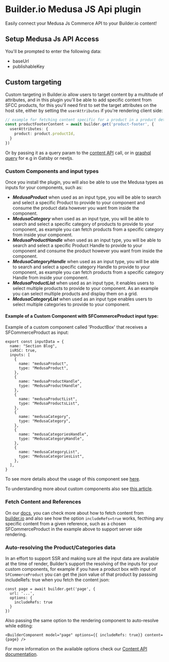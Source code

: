 # Builder.io Medusa JS Api plugin

Easily connect your Medusa Js Commerce API to your Builder.io content!

## Setup Medusa Js API Access

You'll be prompted to enter the following data:

* baseUrl
* publishableKey

## Custom targeting

Custom targeting in Builder.io allow users to target content by a multitude of attributes, and in this plugin you'll be able to add specific content from SFCC products, for this you'll need first to set the target attributes on the host site, either by setting the `userAttributes` if you're rendering client side:

```ts
// example for fetching content specific for a product in a product details page
const productFooterContent = await builder.get('product-footer', {
  userAttributes: {
    product: product.productId,
  }
})
```

Or by passing it as a query param to the [content API](https://www.builder.io/c/docs/query-api#:~:text=userAttributes) call, or in [graqhql query](https://www.builder.io/c/docs/graphql-api#:~:text=with%20targeting) for e.g in Gatsby or nextjs.

### Custom Components and input types

Once you install the plugin, you will also be able to use the Medusa types as inputs for your components, such as:

- ***MedusaProduct*** when used as an input type, you will be able to search and select a specific Product to provide to your component and consume the product data however you want from inside the component.
- ***MedusaCategory*** when used as an input type, you will be able to search and select a specific category of products to provide to your component, as example you can fetch products from a specific category from inside your component.
- ***MedusaProductHandle*** when used as an input type, you will be able to search and select a specific Product  Handle to provide to your component and consume the product however you want from inside the component.
- ***MedusaCategoryHandle*** when used as an input type, you will be able to search and select a specific category  Handle to provide to your component, as example you can fetch products from a specific category Handle from inside your component.
- ***MedusaProductList*** when used as an input type, it enables users to select multiple products to provide to your component. As an example you can select multiple products and display them on a grid.
- ***MedusaCategoryList*** when used as an input type enables users to select multiple categories to provide to your component.

#### Example of a Custom Component with SFCommerceProduct input type:

Example of a custom component called 'ProductBox' that receives a SFCommerceProduct as input:

```JSX
export const inputData = {
  name: "Section Blog",
  isRSC: true,
  inputs: [
    {
      name: "medusaProduct",
      type: "MedusaProduct",
    },
    {
      name: "medusaProductHandle",
      type: "MedusaProductHandle",
    },
    {
      name: "medusaProductList",
      type: "MedusaProductsList",
    },
    {
      name: "medusaCategory",
      type: "MedusaCategory",
    },
    {
      name: "medusaCategoriesHandle",
      type: "MedusaCategoryHandle",
    },
    {
      name: "medusaCategoryList",
      type: "MedusaCategoriesList",
    },
  ],
}
```

To see more details about the usage of this component see [here](https://github.com/BuilderIO/sfcc-composable-storefront-starter/tree/main/app/components/blocks/product-box).

To understanding more about custom components also see [this article](https://www.builder.io/c/docs/custom-components-setup).

### Fetch Content and References

On our [docs](https://www.builder.io/c/docs/query-api), you can check more about how to fetch content from [builder.io](https://builder.io) and also see how the option ``includeRefs=true`` works, fecthing any specific content from a given reference, such as a chosen SFCommerceProduct in the example above to support server side rendering.

### Auto-resolving the Product/Categories data

In an effort to support SSR and making sure all the input data are available at the time of render, Builder’s support the resolving of the inputs for your custom components, for example if you have a product box with input of ``SFCommerceProduct`` you can get the json value of that product by passsing includeRefs: true when you fetch the content json:

```JSX
const page = await builder.get('page', {
  url: '...',
  options: {
    includeRefs: true
  }
})
```

Also passing the same option to the rendering component to auto-resolve while editing:

```JSX
<BuilderComponent model="page" options={{ includeRefs: true}} content={page} />
```

For more information on the available options check our [Content API documentation](https://www.builder.io/c/docs/query-api).

